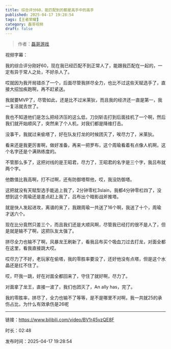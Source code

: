 ```yaml
---
title: 综合评分60，能匹配到的都是高手中的高手
published: 2025-04-17 19:28:54
tags: [王者荣耀]
category: 磊哥视频
draft: false
---
```



> 作者：[磊哥游戏](https://space.bilibili.com/268941858?spm_id_from=333.788.upinfo.head.click)

视频字幕：

我的综合评分刚好60，现在我已经匹配不到正常人了，能跟我匹配在一起的，一定有异于常人之处，不好杀人了。

哎就因为我开局错杀了一个，后面尽管我拼尽全力，也比不过这些天赋选手了，直接大招加疾跑啊，再不赶紧送。

我就要MVP了，尽管如此，还是比不过米莱狄，而且我的经济还一直是第一，我一复活就去世了。

我也不知道他们是怎么把经济压的这么低，刀剑斩击打到后面挂机了一个啊，然后我们就开始顺风了，突然来了个人机，对我们都是降维打击。

没事干，我就过来偷塔了，好在队友打龙的时候团灭了，唉尽力了，米莱狄。

看来还是我更厉害啊，做好准备，再来一把罗布，这个周瑜看着有点像人机啊，这个名字还是个满熟练度的。

不管那么多了，这把对线的是王昭君，尽力了，王昭君的名字是三个字，我吕布就两个字。

他数值比我高啊，打不过啊，还有防御塔帮他，哎，我没防御塔。

这把就没有天赋型选手能追上我了，2分钟零杠3slain，我都4分钟零杠四了，没想到这个周瑜还是差点赶上我了，吕布出个暗影战斧推塔。

就是快人发起进攻，离谱的来了，我跟周瑜一共送了16个啊，我送了十个，周瑜才送六个。

现在比分竟然只差三个，而且我们还是大顺风啊，尽管我已经打的很不是人了，但是就是输不了啊，这把队友太强了。

拼尽全力也输不了啊，风暴龙王刷新了，看我吕布买个吸血刀过去打龙，对面全都在这里，看我直接跳大哎。

哎尽力了不好，老玩家在偷塔，我的零胜率要没了，还好他没有点塔，但是这个水晶还是扛不住了。

哎，吓我一跳，好在对面全都回来了，守住了就好啊，尽力了。

对面拿了龙王，直接一波了，我们也团灭了，An ally has，完了。

我的零胜率，拼尽了，全力也输不了等等，是不是哪里不对啊，我一共就25的承伤占比，为什么有效承伤是26呢

---

链接：https://www.bilibili.com/video/BV1r45vzQE8F

时长：02:48

发布时间：2025-04-17 19:28:54
